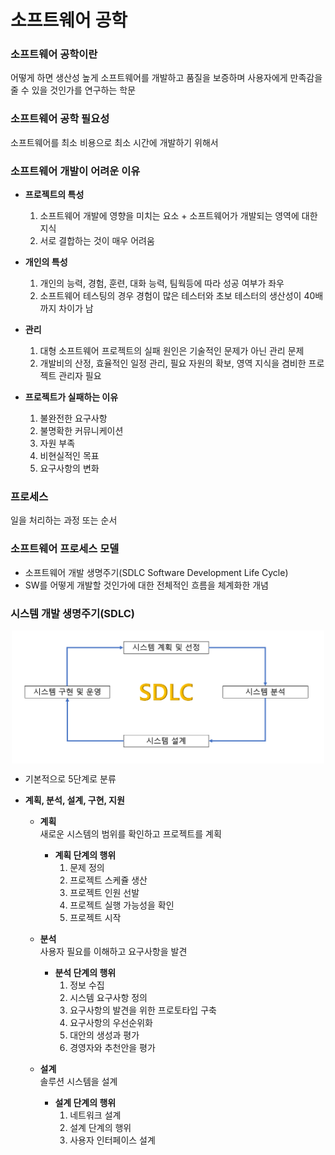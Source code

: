 # 소프트웨어 공학

### 소프트웨어 공학이란

어떻게 하면 생산성 높게 소프트웨어를 개발하고 품질을 보증하며
사용자에게 만족감을 줄 수 있을 것인가를 연구하는 학문

### 소프트웨어 공학 필요성

소프트웨어를 최소 비용으로 최소 시간에 개발하기 위해서

### 소프트웨어 개발이 어려운 이유

- **프로젝트의 특성**<br>
  1. 소프트웨어 개발에 영향을 미치는 요소 + 소프트웨어가 개발되는 영역에 대한 지식
  2. 서로 결합하는 것이 매우 어려움
- **개인의 특성**<br>
  1. 개인의 능력, 경험, 훈련, 대화 능력, 팀웍등에 따라 성공 여부가 좌우
  2. 소프트웨어 테스팅의 경우 경험이 많은 테스터와 초보 테스터의 생산성이 40배까지 차이가 남
- **관리**

  1. 대형 소프트웨어 프로젝트의 실패 원인은 기술적인 문제가 아닌 관리 문제
  2. 개발비의 산정, 효율적인 일정 관리, 필요 자원의 확보, 영역 지식을 겸비한 프로젝트 관리자 필요

- **프로젝트가 실패하는 이유**
  1. 불완전한 요구사항
  2. 불명확한 커뮤니케이션
  3. 자원 부족
  4. 비현실적인 목표
  5. 요구사항의 변화

### 프로세스

일을 처리하는 과정 또는 순서

### 소프트웨어 프로세스 모델

- 소프트웨어 개발 생명주기(SDLC Software Development Life Cycle)
- SW를 어떻게 개발할 것인가에 대한 전체적인 흐름을 체계화한 개념

### 시스템 개발 생명주기(SDLC)

<p align="center"><img src='.\images\SDLC.png' align="center" width=500><p>

- 기본적으로 5단계로 분류
- **계획, 분석, 설계, 구현, 지원**

  - **계획**<br>
    새로운 시스템의 범위를 확인하고 프로젝트를 계획<br>

    - **계획 단계의 행위**<br>
      1. 문제 정의
      2. 프로젝트 스케쥴 생산
      3. 프로젝트 인원 선발
      4. 프로젝트 실행 가능성을 확인
      5. 프로젝트 시작

  - **분석**<br>
    사용자 필요를 이해하고 요구사항을 발견<br>

    - **분석 단계의 행위**<br>
      1. 정보 수집
      2. 시스템 요구사항 정의
      3. 요구사항의 발견을 위한 프로토타입 구축
      4. 요구사항의 우선순위화
      5. 대안의 생성과 평가
      6. 경영자와 추천안을 평가

  - **설계**<br>
    솔루션 시스템을 설계<br>
    - **설계 단계의 행위**<br>
      1. 네트워크 설계
      2. 설계 단계의 행위
      3. 사용자 인터페이스 설계
